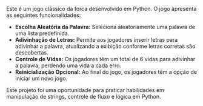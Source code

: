 <head>
  <title>Jogo da Forca em Python</title>
</head>
  <p>Este é um jogo clássico da forca desenvolvido em Python. O jogo apresenta as seguintes funcionalidades:</p>
  <ul>
    <li><strong>Escolha Aleatória da Palavra:</strong> Seleciona aleatoriamente uma palavra de uma lista predefinida.</li>
    <li><strong>Adivinhação de Letras:</strong> Permite aos jogadores inserir letras para adivinhar a palavra, atualizando a exibição conforme letras corretas são descobertas.</li>
    <li><strong>Controle de Vidas:</strong> Os jogadores têm um total de 6 vidas para adivinhar a palavra, perdendo uma vida a cada erro.</li>
    <li><strong>Reinicialização Opcional:</strong> Ao final do jogo, os jogadores têm a opção de iniciar um novo jogo.</li>
  </ul>
  <p>Este projeto foi uma oportunidade para praticar habilidades em manipulação de strings, controle de fluxo e lógica em Python.</p>
